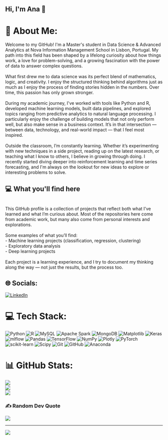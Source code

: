 ## Hi, I'm Ana  👋

# 💫 About Me:
Welcome to my GitHub! I'm a Master's student in Data Science & Advanced Analytics at Nova Information Management School in Lisbon, Portugal. My path into this field has been shaped by a lifelong curiosity about how things work, a love for problem-solving, and a growing fascination with the power of data to answer complex questions.<br><br>What first drew me to data science was its perfect blend of mathematics, logic, and creativity. I enjoy the structured thinking behind algorithms just as much as I enjoy the process of finding stories hidden in the numbers. Over time, this passion has only grown stronger.<br><br>During my academic journey, I've worked with tools like Python and R, developed machine learning models, built data pipelines, and explored topics ranging from predictive analytics to natural language processing. I particularly enjoy the challenge of building models that not only perform well, but also make sense in a business context. It’s in that intersection — between data, technology, and real-world impact — that I feel most inspired.<br><br>Outside the classroom, I’m constantly learning. Whether it’s experimenting with new techniques in a side project, reading up on the latest research, or teaching what I know to others, I believe in growing through doing. I recently started diving deeper into reinforcement learning and time series forecasting, and I'm always on the lookout for new ideas to explore or interesting problems to solve.<br>

## 💻 What you'll find here<br>
<br>This GitHub profile is a collection of projects that reflect both what I’ve learned and what I’m curious about. Most of the repositories here come from academic work, but many also come from personal interests and explorations.<br><br>Some examples of what you’ll find:<br>- Machine learning projects (classification, regression, clustering)<br>- Exploratory data analysis<br>- Deep learning projects<br><br>Each project is a learning experience, and I try to document my thinking along the way — not just the results, but the process too.<br>


## 🌐 Socials:
[![LinkedIn](https://img.shields.io/badge/LinkedIn-%230077B5.svg?logo=linkedin&logoColor=white)](https://linkedin.com/in/https://www.linkedin.com/mynetwork/invite-connect/connections/) 

# 💻 Tech Stack:
![Python](https://img.shields.io/badge/python-3670A0?style=for-the-badge&logo=python&logoColor=ffdd54) ![R](https://img.shields.io/badge/r-%23276DC3.svg?style=for-the-badge&logo=r&logoColor=white) ![MySQL](https://img.shields.io/badge/mysql-4479A1.svg?style=for-the-badge&logo=mysql&logoColor=white) ![Apache Spark](https://img.shields.io/badge/Apache%20Spark-FDEE21?style=for-the-badge&logo=apachespark&logoColor=black) ![MongoDB](https://img.shields.io/badge/MongoDB-%234ea94b.svg?style=for-the-badge&logo=mongodb&logoColor=white) ![Matplotlib](https://img.shields.io/badge/Matplotlib-%23ffffff.svg?style=for-the-badge&logo=Matplotlib&logoColor=black) ![Keras](https://img.shields.io/badge/Keras-%23D00000.svg?style=for-the-badge&logo=Keras&logoColor=white) ![mlflow](https://img.shields.io/badge/mlflow-%23d9ead3.svg?style=for-the-badge&logo=numpy&logoColor=blue) ![Pandas](https://img.shields.io/badge/pandas-%23150458.svg?style=for-the-badge&logo=pandas&logoColor=white) ![TensorFlow](https://img.shields.io/badge/TensorFlow-%23FF6F00.svg?style=for-the-badge&logo=TensorFlow&logoColor=white) ![NumPy](https://img.shields.io/badge/numpy-%23013243.svg?style=for-the-badge&logo=numpy&logoColor=white) ![Plotly](https://img.shields.io/badge/Plotly-%233F4F75.svg?style=for-the-badge&logo=plotly&logoColor=white) ![PyTorch](https://img.shields.io/badge/PyTorch-%23EE4C2C.svg?style=for-the-badge&logo=PyTorch&logoColor=white) ![scikit-learn](https://img.shields.io/badge/scikit--learn-%23F7931E.svg?style=for-the-badge&logo=scikit-learn&logoColor=white) ![Scipy](https://img.shields.io/badge/SciPy-%230C55A5.svg?style=for-the-badge&logo=scipy&logoColor=%white) ![Git](https://img.shields.io/badge/git-%23F05033.svg?style=for-the-badge&logo=git&logoColor=white) ![GitHub](https://img.shields.io/badge/github-%23121011.svg?style=for-the-badge&logo=github&logoColor=white) ![Anaconda](https://img.shields.io/badge/Anaconda-%2344A833.svg?style=for-the-badge&logo=anaconda&logoColor=white)
# 📊 GitHub Stats:
![](https://github-readme-stats.vercel.app/api?username=AnaBFarinha&theme=blue-green&hide_border=true&include_all_commits=true&count_private=true)<br/>
![](https://nirzak-streak-stats.vercel.app/?user=AnaBFarinha&theme=blue-green&hide_border=true)<br/>
![](https://github-readme-stats.vercel.app/api/top-langs/?username=AnaBFarinha&theme=blue-green&hide_border=true&include_all_commits=true&count_private=true&layout=compact)

### ✍️ Random Dev Quote
![](https://quotes-github-readme.vercel.app/api?type=horizontal&theme=radical)

---
[![](https://visitcount.itsvg.in/api?id=AnaBFarinha&icon=0&color=0)](https://visitcount.itsvg.in)

<!-- Proudly created with GPRM ( https://gprm.itsvg.in ) -->
